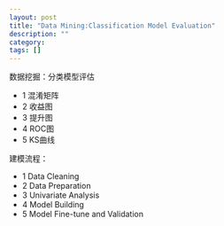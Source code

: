 ```yaml
---
layout: post
title: "Data Mining:Classification Model Evaluation"
description: ""
category: 
tags: []
---
```


数据挖掘：分类模型评估

- 1 混淆矩阵
- 2 收益图
- 3 提升图
- 4 ROC图
- 5 KS曲线

建模流程：

- 1 Data Cleaning
- 2 Data Preparation
- 3 Univariate Analysis
- 4 Model Building
- 5 Model Fine-tune and Validation
